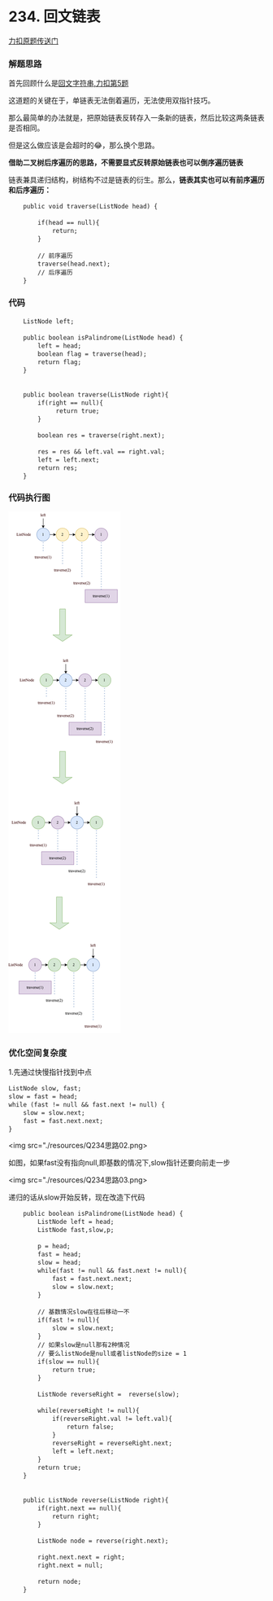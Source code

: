 # 234. 回文链表
[力扣原题传送门](https://leetcode-cn.com/problems/palindrome-linked-list/)

### 解题思路

首先回顾什么是[回文字符串,力扣第5题](./Q_5.md)

这道题的关键在于，单链表无法倒着遍历，无法使用双指针技巧。

那么最简单的办法就是，把原始链表反转存入一条新的链表，然后比较这两条链表是否相同。

但是这么做应该是会超时的😂，那么换个思路。

<strong>借助二叉树后序遍历的思路，不需要显式反转原始链表也可以倒序遍历链表</strong>

链表兼具递归结构，树结构不过是链表的衍生。那么，<strong>链表其实也可以有前序遍历和后序遍历：</strong>

```
    public void traverse(ListNode head) {

        if(head == null){
            return;
        }
        
        // 前序遍历
        traverse(head.next);
        // 后序遍历
    }
```


### 代码
```
    ListNode left;

    public boolean isPalindrome(ListNode head) {
        left = head;
        boolean flag = traverse(head);
        return flag;
    }


    public boolean traverse(ListNode right){
        if(right == null){
             return true;
        }

        boolean res = traverse(right.next);

        res = res && left.val == right.val;
        left = left.next;
        return res;
    }
```

### 代码执行图

<img src="./resources/Q234思路01.png">

### 优化空间复杂度

1.先通过快慢指针找到中点

```
ListNode slow, fast;
slow = fast = head;
while (fast != null && fast.next != null) {
    slow = slow.next;
    fast = fast.next.next;
}
```

<img src="./resources/Q234思路02.png>
          
如图，如果fast没有指向null,即基数的情况下,slow指针还要向前走一步
          
<img src="./resources/Q234思路03.png>

递归的话从slow开始反转，现在改造下代码

```
    public boolean isPalindrome(ListNode head) {
        ListNode left = head;
        ListNode fast,slow,p;

        p = head;
        fast = head;
        slow = head;
        while(fast != null && fast.next != null){
            fast = fast.next.next;
            slow = slow.next;
        }

        // 基数情况slow在往后移动一不
        if(fast != null){
            slow = slow.next;
        }
        // 如果slow是null那有2种情况
        // 要么listNode是null或者listNode的size = 1
        if(slow == null){
            return true;
        }

        ListNode reverseRight =  reverse(slow);

        while(reverseRight != null){
            if(reverseRight.val != left.val){
                return false;
            }
            reverseRight = reverseRight.next;
            left = left.next;
        }
        return true;
    }


    public ListNode reverse(ListNode right){
        if(right.next == null){
            return right;
        }

        ListNode node = reverse(right.next);

        right.next.next = right;
        right.next = null;

        return node;
    }
```

